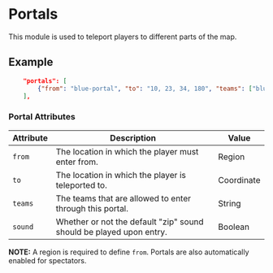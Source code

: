 # Portals

This module is used to teleport players to different parts of the map.

## Example

```json
    "portals": [ 
        {"from": "blue-portal", "to": "10, 23, 34, 180", "teams": ["blue"], "sound": false}
    ],
```

### Portal Attributes

| Attribute | Description                                                         | Value      |
|-----------|---------------------------------------------------------------------|------------|
| `from`    | The location in which the player must enter from.                   | Region     |
| `to`      | The location in which the player is teleported to.                  | Coordinate |
| `teams`   | The teams that are allowed to enter through this portal.            | String     |
| `sound`   | Whether or not the default "zip" sound should be played upon entry. | Boolean    |

**NOTE:** A region is required to define `from`. Portals are also automatically enabled for spectators.
